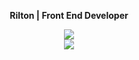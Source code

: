 
<div align="center">
  <p>
    <strong>Rilton | Front End Developer</strong>
  </p>
</div>

<p align="center">
  <a href="https://skillicons.dev">
    <img src="https://skillicons.dev/icons?i=react,styledcomponents,github,tailwind,sass,javascript,typescript,nextjs" />
  </br>
    <img src="https://skillicons.dev/icons?i=rails,nodejs" />
  </a>
</p>


